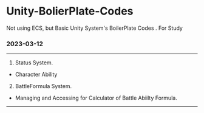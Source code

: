 # Unity-BolierPlate-Codes
Not using ECS, but Basic Unity System's BoilerPlate Codes . For Study


### 2023-03-12 
---
1. Status System.
  - Character Ability
2. BattleFormula System.
  - Managing and Accessing for Calculator of Battle Abiilty Formula.
---
